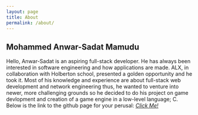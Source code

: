 ```yaml
---
layout: page
title: About
permalink: /about/
---
```


## Mohammed Anwar-Sadat Mamudu

Hello, Anwar-Sadat is an aspiring full-stack developer. He has always been interested in software engineering and how applications are made. ALX, in collaboration with Holberton school, presented a golden opportunity and he took it. Most of his knowledge and experience are about full-stack web development and network engineering thus, he wanted to venture into newer, more challenging grounds so he decided to do his project on game devlopment and creation of a game engine in a low-level language; C. Below is the link to the github page for your perusal:
[*Click Me!*](https://github.com/Anwar3006/Game_Dev)


[jekyll-organization]: https://github.com/jekyll
